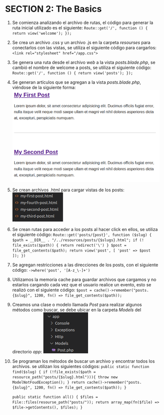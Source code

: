 # SECTION 2: The Basics

1. Se comienza analizando el archivo de rutas, el código para generar la ruta inicial utilizado es el siguiente:
    `Route::get('/', function () {
        return view('welcome');
    });`

2. Se crea un archivo .css y un archivo .js en la carpeta *resourses* para conectarlos con las vistas, se utiliza el siguiente código para cargarlos:
   `<link rel="stylesheet" href="/app.css">`

3. Se genera una ruta desde el archivo *web* a la vista *posts.blade.php*, se cambió el nombre de welcome a posts, se utiliza el siguiente código:
    `Route::get('/', function () {
        return view('posts');
    });` 

4. Se generan artículos que se agregan a la vista *posts.blade.php*, viéndose de la siguiente forma:
   ![articles](./images/articles.png)

5. Se crean archivos .html para cargar vistas de los posts:
   ![htmlFiles](./images/htmlFiles.png)

6. Se crean rutas para acceder a los posts al hacer click en ellos, se utiliza el siguiente código:
    `Route::get('posts/{post}', function ($slug) {
        $path = __DIR__ . "/../resources/posts/{$slugs}.html";
        if (! file_exists($path)) {
            return redirect('\')
        }
        $post = file_get_contents($path);
        return view('post', [
            'post' => $post 
        ]);
    })`

7. Se agregan restricciones a las direcciones de los posts, con el siguiente código:
    `->where('post', '[A-z_\-]+')`

8. Utilizamos la memoria cache para guardar archivos que cargamos y no estarlos cargando cada vez que el usuario realice un evento, esto se realizó con el 
    siguiente código:
    `$post = cache()->remember("posts.{$slug}", 1200, fn() => file_get_contents($path));`

9. Creamos una clase o  modelo llamada *Post* para realizar algunos métodos como buscar, se debe ubicar en la carpeta *Models* del directorio *app*:
    ![PostModel](./images/PostModel.png)

10. Se programan los métodos de buscar un archivo y encontrar todos los archivos. se utilizan los siguientes códigos:
    `public static function find($slug) {
        if (!file_exists($path = resource_path("posts/{$slug}.html"))){
            throw new ModelNotFoudException();
        }
        return cache()->remember("posts.{$slug}", 1200, fn() => file_get_contents($path));
    }`

    `public static function all() {
        $files = File::files(resourse_path("posts/"));
        return array_map(fn($file) => $file->getContents(), $files);
    }`
